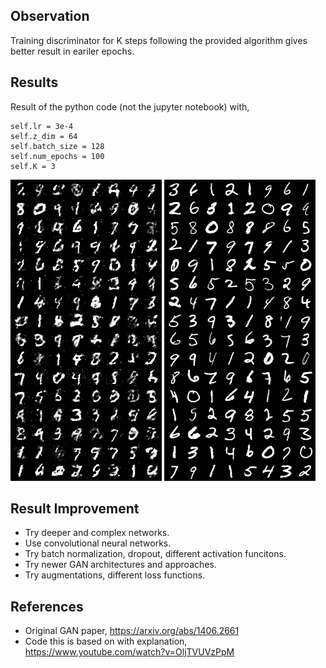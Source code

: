 ## Observation

Training discriminator for K steps following the provided algorithm gives better result in eariler epochs.

## Results

Result of the python code (not the jupyter notebook) with, 

```
self.lr = 3e-4
self.z_dim = 64
self.batch_size = 128
self.num_epochs = 100
self.K = 3 
```

![Generated Fake Images](results/fake_mnist_images.png "Generated Fake Images")
![Real MNIST Images](results/real_mnist_images.png "MNIST real Images")

## Result Improvement

- Try deeper and complex networks.
- Use convolutional neural networks.
- Try batch normalization, dropout, different activation funcitons.
- Try newer GAN architectures and approaches.
- Try augmentations, different loss functions. 

## References

- Original GAN paper, https://arxiv.org/abs/1406.2661
- Code this is based on with explanation, https://www.youtube.com/watch?v=OljTVUVzPpM
